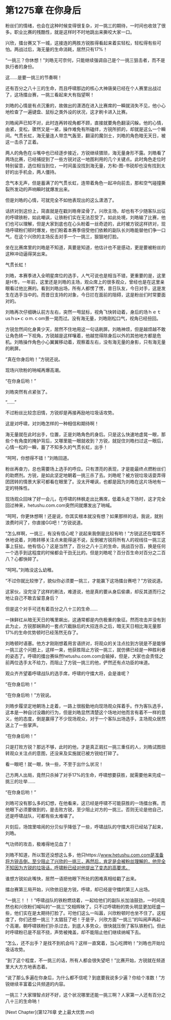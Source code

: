 # 第1275章 在你身后

粉丝们的情绪，也会在这种时候变得很复杂，对一挑三的期待，一时间也收敛了很多。职业比赛的残酷性，就是这样时不时地跳出来撕咬大家一口。

兴欣，擂台赛又下一城，这接连的两胜方锐胜得看起来着实轻松，轻松得有些可怕。两战过后，海无量的生命消耗，居然只有17%！

“一挑三？你休想！”刘皓无可奈何，只能继续强调自己是个一挑三狙击者，而不是执行者的身份。

这……是要一挑三的节奏啊！

还有百分之八十三的生命，而且呼啸那边的核心大神唐昊已经在个人赛里出战过了，这场擂台赛，一挑三看起来大有指望啊！

刘皓的心情是有点沉重的，故做出的潇洒在进入比赛席的一瞬就消失不见，他小心地检查了一遍键盘、鼠标之类外设的状况，这才刷卡进入比赛。

刘皓闻声已知不对，此时连再转视角都不顾，直接就要角色翻滚闪躲。他的心情，由紧，变松，骤然又是一紧，操作难免有所磕绊，方锐所抓的，却就是这么一个瞬间。气贯长虹，海无量连人带念气轰至，翻滚的魔剑士，刘皓的角色暗无天日，被这一击杀了正着。

两人的角色在斗嘴中也已经逐步接近，方锐继续猥琐，海无量身形不露。刘皓看了两场比赛，已经捕捉到了一些方锐对这一地图利用的几个关键点。此时角色走位时特别留意，选位相当到位，一时间虽没找到海无量，方和-图-书锐却也没有找到太好的出手机会，两人僵持。

念气本无声，但是蓄满了的气贯长虹，连带着角色一起冲向前去，那和空气碰撞撕裂所发动的声响瞬时就爆发出来。

但是刘皓的心情，可就完全不如他表现出的这么潇洒了。

话挤对到这份上，简直就是在戳刘皓脊梁骨了。兴欣主场，却也有不少随客队出征的呼啸铁粉，如此嘲讽，让铁粉们实在无法忍受了。如此处境，刘皓输了比赛，他们也可以理解，但是大家到底也在心头盼着一丝奇迹的，此时被方锐这样挤对，现场呼啸粉们顿时爆发，他们盼着本赛季倍受他们依赖的副队长刘皓能替他们争一口气，在这个兴欣的主场反击对手一个一挑三，狠狠地打脸。

坐在比赛席里的刘皓是不知道，真要是知道，他估计也不是感动，更是要被粉丝的这种冲动逼得哭出来。

气贯长虹！

刘皓，本赛季进入全明星席位的选手，人气可说也是相当不错，更重要的是，这里是H市，一年前，这里还是刘皓的主场，观众席上的很多观众，曾经也是在这里亲眼看过他比赛的。看到刘皓出场，所有人都愣了愣，昔日队友，今日对手，这是发生在选手当中的。而昔日支持的对象，今日拦在面前的阻碍，这是粉丝们时常要面对的。

刘皓再次仔细确认前方左右，突然一甩鼠标，视角飞快转动着，身后的场ｈｅｔusｈu•ｃｏm.ｃom景一晃而过。没有海无量，刘皓刚松口气，视角已经扭回。

方锐忽然间化身黄少天，居然不住地用这一句话刷屏。刘皓神烦，但是越烦越不敢让角色转一下视角，方锐越是这样嚷着，他越觉得除身后以外的其他地方都是危机。刘皓操作角色小心翼翼移动着，观察着左右，没有海无量的身影，只有海无量的刷屏。

“真在你身后哟！”方锐还说。

现场兴欣粉的呐喊再爆高潮。

“在你身后哟！”

刘皓突然有点紧张了。

“……”

不过粉丝比较念旧情，方锐却是再接再励地垃圾话攻势。

这是对呼啸，对刘皓怎样的一种相信和期待啊！

海无量就在此时出手，位置，正是刘皓角色的身后。只是这么快速地虚晃一眼，那些个有角度的掩护背后，又哪里能一眼就收到？方锐，就捉住刘皓扫过这一眼后，心情一松的一瞬，蓄了不知多久的气贯长虹，出手！

“呵呵，你想得不错！”刘皓回道。

粉丝再奋力，总也需要场上选手的呼应。只有漂亮的表现，才是能最终点燃粉丝们的助燃剂。方锐，是如此坚定地朝着一挑三杀了去。刘皓呢？被方锐垃圾话耍弄得团团转的情景大家可都看在眼里了。没太开嘲讽，也都是因为刘皓在这片场地有一定的特殊性。

现场观众回味了好一会儿，在呼啸的林枫走出比赛席，低着头走下场时，这才完全回过神来，hetushu.com.com突然间就爆发出了呐喊。

“呵呵，你更休想啊！还是说，你其实根本就没有想？如果那样的话，我说，就别浪费时间了，你直接GG吧！”方锐说道。

“怎么样啊，一挑三，有没有信心呢？说起来我倒是比较有哟！”方锐这还在喋喋不休地说着，刘皓转移关注点未能得逞不说，反倒被方锐将所有人的视线往一挑三这事上狂扯。他有信心？这是当然了，百分之八十三的生命，挑战百分百，换是任何一个选手到这程度的时候都会干劲无比的。但是刘皓呢？百分百生命对百分之二百八？心都快碎了。

“呵呵。”刘皓没这么幼稚。

“不过你就比较惨了，貌似你必须要一挑三，才能赢下这场擂台赛吧？”方锐说道。

这家伙，没完没了这样的刷法，难道说，他是真的要从身后偷袭，却反其道而行之地让自己不敢去留意身后？

但是这个对手可还有着百分之八十三的生命……

一抹鲜红从暗无天日的嘴里飙出，这通常都是内伤极重的象征。然而攻击并没有到此为止，方锐那娴熟的一套点穴截脉后的大招连杀之后，暗无天日相比海无量那17%的生命优势顿时已经荡然无存了。

刘皓顿时语塞。他方才刚刚想着用言语挤对，将观众的关注点拉到方锐是不是能够一挑三这个问题上，这样一来，他获胜阻止方锐一挑三，就仿佛已经是一种胜利者的姿态了。呼啸的擂台赛纵然hetushu.com.com会输掉，但是，大家也会责怪之前两位选手太不给力，而阻止了方锐一挑三的他，俨然还有点功臣的味道。

观众齐齐望着呼啸战队的选手席，呼啸的守擂大将，会是谁呢？

“在你身后哟！”

“在你身后哟！”方锐说。

刘皓步履坚定地朝场上走着，一路上很殷勤地向现场观众挥着手。作为客队选手，这本是一种自讨没趣的行为，但是刘皓显然清楚这个场地对他而言有着不一样的意义，他的态度，倒是赢得了不少现场观众，对于一个客队出场选手，主场观众居然送上了一些掌声。

“在你身后哟！”

只是打败方锐？那远不够，此时的他，才是真正肩扛一挑三重任的人，刘皓试图扭转观众关注点的意图，还没来及实施就已被方锐给打碎了。

看一眼吧！就一眼，快一些，不至于出什么状况！

己方两人出局，竟然只杀掉了对手17%的生命，呼啸想要获胜，就需要他来完成一挑三的壮举……

“在你身后哟！”

刘皓可没有那么多的幻想，在他看来，这已经是呼啸不可能获胜的一场擂台赛。而他眼下必须要做到的，是击败方锐，至少阻止对方的一挑三。否则无论是他自己，还是呼啸战队，可都有些太难堪了。

片刻后，场馆里喧闹的分贝似乎降低了一些，呼啸战队的守擂大将已经站了起来，刘皓。

气功师的攻击，极难得地见血了！

刘皓不知道，所以暂还没想这么多，他只https://www.hetushu.com.com是准备将方锐击倒，至少阻止了兴欣的一挑三，再然后，肯定是会被粉丝理解的，他完全不知因为方锐的垃圾话，呼啸粉已经对他提出了变态的高要求。

谁想方锐如此嘴快，居然一语把他眼下所处的困难真相给戳了出来。

擂台赛第三局开始，兴欣依旧是方锐，呼啸，却已经是守擂的第三人出场。

“一挑三！！！”呼啸战队的铁粉燃烧着，一起给他们的副队长加油鼓劲，一时间竟然也和兴欣粉们喊叫的“一挑三”交相辉映了。只不过呼啸粉的势头明显更加旺盛一些，他们实在是太期待打脸了。可他们这么一叫嚣，兴欣粉顿时也坐不住了。这程度了，你们还想一挑三？太猖狂了吧！于是乎，兴欣方面“一挑三”的叫闹声再起一个高潮，朝呼啸铁粉们扑杀过去，到底人多势众，很快就压倒了客队铁粉们。但此时呼啸粉已是不屈不挠，声势被掩盖，却不能阻止他们继续纳喊下去。

“怎么，还不出手？是找不到机会吗？这样一直窝着，当心吃牌哟！”刘皓也开始垃圾话攻势。

“到了这个程度，不一挑三的话，所有人都会很失望吧！”比赛开始，方锐就在频道里大大方方地表态着。

“说了那么多遍在你身后，为什么都不信呢？到底要我说多少遍？你给个准数！”方锐继续丰富着公共频道的内容。

一挑三？大家理智点好不好，这个状况哪里还能一挑三啊？人家第一人还有百分之八十三的生命呐！



[Next Chapter](第1276章 史上最大优势.md)